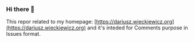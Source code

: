 ### Hi there 👋

This repor related to my homepage: [https://dariusz.wieckiewicz.org](https://dariusz.wieckiewicz.org) and it's inteded for Comments purpose in Issues format.
